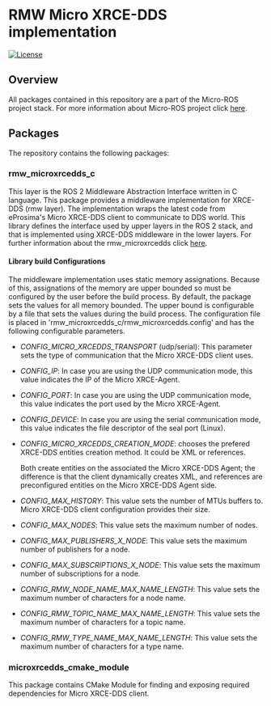 # RMW Micro XRCE-DDS implementation

[![License](https://img.shields.io/badge/License-Apache%202.0-blue.svg)](https://opensource.org/licenses/Apache-2.0)

## Overview

All packages contained in this repository are a part of the Micro-ROS project stack.
For more information about Micro-ROS project click [here](https://microros.github.io/micro-ROS/).

## Packages

The repository contains the following packages:

### rmw_microxrcedds_c

This layer is the ROS 2 Middleware Abstraction Interface written in C language.
This package provides a middleware implementation for XRCE-DDS (rmw layer).
The implementation wraps the latest code from eProsima's Micro XRCE-DDS client to communicate to DDS world.
This library defines the interface used by upper layers in the ROS 2 stack, and that is implemented using XRCE-DDS middleware in the lower layers.
For further information about the rmw_microxrcedds click [here](TODO).

#### Library build Configurations

The middleware implementation uses static memory assignations.
Because of this, assignations of the memory are upper bounded so must be configured by the user before the build process.
By default, the package sets the values for all memory bounded.
The upper bound is configurable by a file that sets the values during the build process.
The configuration file is placed in 'rmw_microxrcedds_c/rmw_microxrcedds.config' and has the following configurable parameters.

- *CONFIG_MICRO_XRCEDDS_TRANSPORT* (udp/serial): This parameter sets the type of communication that the Micro XRCE-DDS client uses.

- *CONFIG_IP*: In case you are using the UDP communication mode, this value indicates the IP of the Micro XRCE-Agent.

- *CONFIG_PORT*: In case you are using the UDP communication mode, this value indicates the port used by the Micro XRCE-Agent.

- *CONFIG_DEVICE*: In case you are using the serial communication mode, this value indicates the file descriptor of the seal port (Linux).
- *CONFIG_MICRO_XRCEDDS_CREATION_MODE*: chooses the prefered XRCE-DDS entities creation method. It could be XML or references.

    Both create entities on the associated the Micro XRCE-DDS Agent; the difference is that the client dynamically creates XML, and references are preconfigured entities on the Micro XRCE-DDS Agent side.

- *CONFIG_MAX_HISTORY*: This value sets the number of MTUs buffers to. Micro XRCE-DDS client configuration provides their size.
- *CONFIG_MAX_NODES*: This value sets the maximum number of nodes.
- *CONFIG_MAX_PUBLISHERS_X_NODE*: This value sets the maximum number of publishers for a node.
- *CONFIG_MAX_SUBSCRIPTIONS_X_NODE*: This value sets the maximum number of subscriptions for a node.
- *CONFIG_RMW_NODE_NAME_MAX_NAME_LENGTH*: This value sets the maximum number of characters for a node name.
- *CONFIG_RMW_TOPIC_NAME_MAX_NAME_LENGTH*: This value sets the maximum number of characters for a topic name.
- *CONFIG_RMW_TYPE_NAME_MAX_NAME_LENGTH*: This value sets the maximum number of characters for a type name.

### microxrcedds_cmake_module

This package contains CMake Module for finding and exposing required dependencies for Micro XRCE-DDS client.
